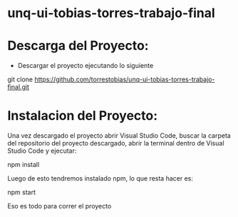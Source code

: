 # unq-ui-tobias-torres-trabajo-final

# Descarga del Proyecto:

- Descargar el proyecto ejecutando lo siguiente

git clone https://github.com/torrestobias/unq-ui-tobias-torres-trabajo-final.git

# Instalacion del Proyecto:

Una vez descargado el proyecto abrir Visual Studio Code, buscar la carpeta del repositorio del proyecto descargado, abrir la terminal dentro de Visual Studio Code y ejecutar:

npm install

Luego de esto tendremos instalado npm, lo que resta hacer es:

npm start

Eso es todo para correr el proyecto

